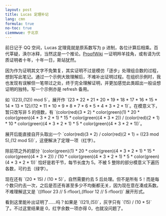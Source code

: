 ```yaml
---
layout: post
title: Lucas 定理补记
lang: cmn
formula: true
no-toc: true
ciemmwue: 于北京
---
```


前日记于 QQ 空间，Lucas 定理竟就是原系数写为 p 进制，各位计算后相乘。百代莘疑，涣尔冰释，当然这是一个推论。[ProofWiki](https://proofwiki.org/wiki/Lucas's_Theorem) 一证明羚羊挂角，或有请为优质证明者十年，十年一日，斯站犹然。

<!--more-->

因为作为证明其文字不免繁复，其实证明不过是模仿「逐步」处理组合数的过程，想到写此笔记。通过一个示例大致理解后，不难补出证明过程。在组织示例时，我也发现有误解但一笔带过之处，终于完全理解证明，并更加感觉此类超出一般设想证明的独特。写一个示例亦是 refresh 备用。

如 \`((23),(12)) mod 5\`，展开作 \`(23 * 22 * 21 * 20 * 19 * 18 * 17 * 16 * 15 * 14 * 13 * 12)/(12 * 11 * 10 * 9 * 8 * 7 * 6 * 5 * 4 * 3 * 2 * 1)\`。在模意义下，暂只改写非 5 的倍数，有 \`(color(red)(3 * 2) * color(green)(1) * 20 * color(green)(4 * 3 * 2 * 1) * 15 * color(green)(4 * 3 * 2)) / (color(red)(2 * 1) * 10 * color(green)(4 * 3 * 2 * 1) * 5 * color(green)(4 * 3 * 2 * 1))\`。

展开后能直接自开头取出一个 \`color(red)(3 * 2) / color(red)(2 * 1) = ((23 mod 5),(12 mod 5))\`，这便解决了定理一项（红字）。

除前项之外的部分 \`(color(green)(1) * 20 * color(green)(4 * 3 * 2 * 1) * 15 * color(green)(4 * 3 * 2)) / (10 * color(green)(4 * 3 * 2 * 1) * 5 * color(green)(4 * 3 * 2 * 1))\` 恰好是若干节，每节长度为 5。不被 5 整除的部分模意义下遍历各数，可约去（绿字）。

现在还有 \`(20 * 15) / (10 * 5)\`，自然需要约去 5 后处理。但不是所有 5！而是每个数只约去一次，之后是否还有甚至多少不均衡都无关，因为现在意在凑成系数。不难理解这又是 \`((lfloor 23 // 5 rfloor),(lfloor 12 // 5 rfloor))\` 展开形式。

看到这里能补出证明了……吗？如果是 \`((21),(5))\`，灰字只有 \`(15) / (10 * 5)\` 了。不过这里结果是 0，红字余数一项亦得 0，也就没问题了。
